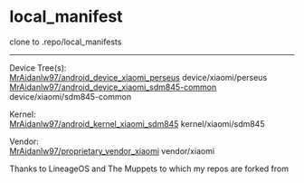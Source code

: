 # local_manifest

clone to .repo/local_manifests

------------

Device Tree(s):<br/>
[MrAidanlw97/android_device_xiaomi_perseus](http://github.com/MrAidanlw97/android_device_xiaomi_perseus "MrAidanlw97/android_device_xiaomi_perseus") device/xiaomi/perseus<br/>
[MrAidanlw97/android_device_xiaomi_sdm845-common](http://github.com/MrAidanlw97/android_device_xiaomi_perseus "MrAidanlw97/android_device_xiaomi_sdm845-common") device/xiaomi/sdm845-common

Kernel:<br/>
[MrAidanlw97/android_kernel_xiaomi_sdm845](http://github.com/MrAidanlw97/android_kernel_xiaomi_sdm845 "MrAidanlw97/android_kernel_xiaomi_sdm845") kernel/xiaomi/sdm845

Vendor:<br/>
[MrAidanlw97/proprietary_vendor_xiaomi](http://gitlab.com/MrAidanlw97/proprietary_vendor_xiaomi "MrAidanlw97/proprietary_vendor_xiaomi") vendor/xiaomi

Thanks to LineageOS and The Muppets to which my repos are forked from
